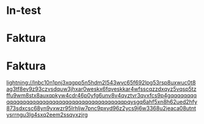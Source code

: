 # ln-test

# Faktura
# Faktura
<a href="lightning://lnbc10n1pnj3xqgpp5n5hdm2l543wvc65f692lpg53rsp8uxwuc0t8ag3tf8ev9z93czvsdquw3jhxar0weskx6fqveskkar4wfsscqzzdxqyz5vqsp5tzffu9wm8stx8auxqpkyw4cdr46p0yfg6unv8v4qyztvr3qvxfcs9p4gqqqqqqqqqqqqqqqqqqqqqqqqqqqqqqqqqqqqqqqqqqqqpqysgq6ahf5xn8h62ued2hfy873sdxcsc68yn9yxwzr95lrhljw7pnc9pxyd96z2ycs9j6w3368u2jeaca08utntysrrngu3lg4sxq2eem2ssqyxzjrg">lightning://lnbc10n1pnj3xqgpp5n5hdm2l543wvc65f692lpg53rsp8uxwuc0t8ag3tf8ev9z93czvsdquw3jhxar0weskx6fqveskkar4wfsscqzzdxqyz5vqsp5tzffu9wm8stx8auxqpkyw4cdr46p0yfg6unv8v4qyztvr3qvxfcs9p4gqqqqqqqqqqqqqqqqqqqqqqqqqqqqqqqqqqqqqqqqqqqqpqysgq6ahf5xn8h62ued2hfy873sdxcsc68yn9yxwzr95lrhljw7pnc9pxyd96z2ycs9j6w3368u2jeaca08utntysrrngu3lg4sxq2eem2ssqyxzjrg</a>
